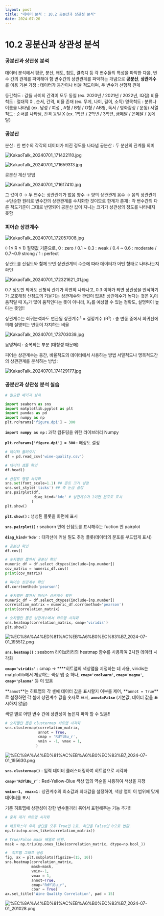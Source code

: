 ```yaml
---
layout: post
title: "데이터 분석 : 10.2 공분산과 상관성 분석"
date: 2024-07-20 
---
```


# 10.2 공분산과 상관성 분석

### 공분산과 상관성 분석

데이터 분석에서 평균, 분산, 왜도, 첨도, 결측치 등 각 변수들의 특성을 파악한 다음, 변수 간의 관계를 파악해야 함
변수간의 상관관계를 파악하는 개념으로 **공분산**, **상관계수**를 이용
기본 가정 : 데이터가 등간이나 비율 척도이며, 두 변수가 선형적 관계

등간척도 : 값들 사이의 간격이 모두 동일 (ex. 2020년 / 2021년 / 2022년, IQ점)
비율척도 : 절대적 0 , 순서, 간격, 비율 존재 (ex. 무게, 나이, 길이, 소득)
명목척도 : 분류나 이름을 나타냄 (ex. 남성 / 여성 , A형 / B형 / O형 / AB형, 독서 / 영화감상 / 운동)
서열척도 : 순서를 나타냄, 간격 동일 X (ex. 1학년 / 2학년 / 3학년, 금메달 / 은메달 / 동메달)

### 공분산

분산 : 한 변수의 각각의 데이터가 퍼진 정도를 나타냄
공분산 : 두 분산의 관계를 의미

![KakaoTalk_20240701_171422110.jpg](/assets/img/posts/10.2/KakaoTalk_20240701_171422110.jpg)

![KakaoTalk_20240701_171659313.jpg](/assets/img/posts/10.2/KakaoTalk_20240701_171659313.jpg)

공분산 계산 방법

![KakaoTalk_20240701_171617410.jpg](/assets/img/posts/10.2/KakaoTalk_20240701_171617410.jpg)

그 값이 0 → 두 변수는 상관관계가 없음
양수 → 양의 상관관계
음수 → 음의 상관관계
→단순한 원리로 변수간의 상관관계를 수치화한 것이므로 한계가 존재 : 각 변수간의 다른 척도기준이 그대로 반영되어 공분산 값이 지니는 크기가 상관성의 정도를 나타내지 못함

### 피어슨 상관계수

![KakaoTalk_20240701_172057008.jpg](/assets/img/posts/10.2/KakaoTalk_20240701_172057008.jpg)

(-1≤ R ≤ 1)           절댓값 기준으로, 
0 : zero / 0.1 ~ 0.3 : weak / 0.4 ~ 0.6 : moderate / 0.7~0.9 strong / 1 : perfect

상관도를 산점도와 함께 보면 상관관계의 수준에 따라 데이터가 어떤 형태로 나타나는지 확인

![KakaoTalk_20240701_172321621_01.jpg](/assets/img/posts/10.2/KakaoTalk_20240701_172321621_01.jpg)

0.7 정도만 되어도 선형적 관계가 확연히 나타나고, 0.3 이하가 되면 상관성을 인식하기가 모호해짐
산점도의 기울기는 상관계수와 관련이 없음!!
상관계수가 높다는 것은 X₁이 움직일 때 X₂가 많이 움직인다는 뜻이 아니라, X₂를 예상할 수 있는 정확도, 설명력이 높다는 뜻임!!

상관계수는 회귀분석과도 연관됨 
상관계수²  = 결정계수 (R²) : 총 변동 중에서 회귀선에 의해 설명되는 변동이 차지하는 비율

![KakaoTalk_20240701_173703039.jpg](/assets/img/posts/10.2/KakaoTalk_20240701_173703039.jpg)

음영처리 : 중복되는 부분 (대칭성 때문에)

피어슨 상관계수는 등간, 비율척도의 데이터에서 사용하는 방법
서열척도나 명목척도간의 상관관계를 분석하는 방법 :

![KakaoTalk_20240701_174129177.jpg](/assets/img/posts/10.2/KakaoTalk_20240701_174129177.jpg)

### 공분산과 상관성 분석 실습

```python
# 필요한 패키지 설치

import seaborn as sns
import matplotlib.pyplot as plt
import pandas as pd
import numpy as np
plt.rcParams['figure.dpi'] = 300
```

**`import numpy as np` :** 과학 컴퓨팅을 위한 라이브러리 Numpy

**`plt.rcParams['figure.dpi'] = 300` :** 해상도 설정

```python
# 데이터 불러오기
df = pd.read_csv('wine-quality.csv')

# 데이터 샘플 확인
df.head()
```

```python
# 산점도 행렬 시각화
sns.set(font_scale=1.1) ## 폰트 크기 설정
sns.set_style('ticks') ## 축 눈금 설정
sns.pairplot(df,
             diag_kind='kde' # 상관계수가 1이면 분포로 표시
            )
plt.show()
```

**`plt.show()` :** 생성된 플롯을 화면에 표시

**`sns.pairplot()` :** seaborn 안에 산점도를 표시해주는 fuction 인 pairplot

**`diag_kind='kde'` :** 대각선에 커널 밀도 추정 플롯(데이터의 분포를 부드럽게 표시)

```python
# 공분산 확인
df.cov()

# 숫자열만 뽑아서 공분산 확인
numeric_df = df.select_dtypes(include=[np.number])
cov_matrix = numeric_df.cov()
print(cov_matrix)

```

```python
# 피어슨 상관계수 확인
df.corr(method='pearson')

# 숫자열만 뽑아서 피어슨 상관계수 확인
numeric_df = df.select_dtypes(include=[np.number])
correlation_matrix = numeric_df.corr(method='pearson')
print(correlation_matrix)
```

```python
# 숫자열만 뽑은 상관계수에서 히트맵 시각화
sns.heatmap(correlation_matrix, cmap='viridis')
plt.show()
```

![%EC%8A%A4%ED%81%AC%EB%A6%B0%EC%83%B7_2024-07-01_195512.png](/assets/img/posts/10.2/%EC%8A%A4%ED%81%AC%EB%A6%B0%EC%83%B7_2024-07-01_195512.png)

**`sns.heatmap()`** : seaborn 라이브러리의 heatmap 함수를 사용하여 2차원 데이터 시각화

**`cmap='viridis'`** : cmap → ****히트맵의 색상맵을 지정하는 데 사용, viridis는 matplotlib에서 제공하는 색상 맵 중 하나, **`cmap='coolwarm'`, `cmap='magma'`, `cmap='plasma'`** 등 이 있음

**`annot`**는 히트맵의 각 셀에 데이터 값을 표시할지 여부를 제어, **`annot = True`**로 설정하면 각 셀에 상관계수 값을 숫자로 표시, **`annot=False`** (기본값, 데이터 값을 표시하지 않음)

색깔 별로 어떤 변수 간에 상관성이 높은지 파악 할 수 있음!!

```python
# 숫자열만 뽑은 clustermap 히트맵 시각화
sns.clustermap(correlation_matrix, 
               annot = True,      
               cmap = 'RdYlBu_r',  
               vmin = -1, vmax = 1,
              )
```

![%EC%8A%A4%ED%81%AC%EB%A6%B0%EC%83%B7_2024-07-01_195630.png](/assets/img/posts/10.2/%EC%8A%A4%ED%81%AC%EB%A6%B0%EC%83%B7_2024-07-01_195630.png)

**`sns.clustermap()`** : 입력 데이터 클러스터링하여 히트맵으로 시각화

**`cmap='RdYlBu_r’`** : Red-Yellow-Blue 색상 맵의 역순을 사용하여 색상을 지정

**`vmin=-1, vmax=1`** : 상관계수의 최소값과 최대값을 설정하여, 색상 맵이 이 범위에 맞게 데이터를 표시

기존 히트맵에 상관성이 강한 변수들끼리 묶어서 표현해주는 기능 추가!!

```python
# 중복 제거 히트맵 시각화

# 매트릭스의 우측 상단을 모두 True인 1로, 하단을 False인 0으로 변환.
np.triu(np.ones_like(correlation_matrix))

# True/False mask 배열로 변환.
mask = np.triu(np.ones_like(correlation_matrix, dtype=np.bool_))

#  히트맵 그래프 생성
fig, ax = plt.subplots(figsize=(15, 10))
sns.heatmap(correlation_matrix, 
            mask=mask, 
            vmin=-1, 
            vmax = 1, 
            annot=True, 
            cmap="RdYlBu_r", 
            cbar = True)
ax.set_title('Wine Quality Correlation', pad = 15)
```

![%EC%8A%A4%ED%81%AC%EB%A6%B0%EC%83%B7_2024-07-01_201028.png](/assets/img/posts/10.2/%EC%8A%A4%ED%81%AC%EB%A6%B0%EC%83%B7_2024-07-01_201028.png)